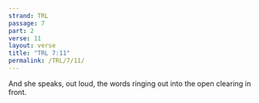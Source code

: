 ```yaml
---
strand: TRL
passage: 7
part: 2
verse: 11
layout: verse
title: "TRL 7:11"
permalink: /TRL/7/11/
---
```

And she speaks, out loud, the words ringing out into the open clearing in front.
